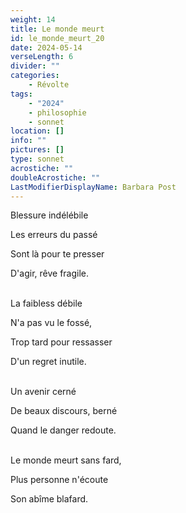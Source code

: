 ```yaml
---
weight: 14
title: Le monde meurt
id: le_monde_meurt_20
date: 2024-05-14
verseLength: 6
divider: ""
categories:
    - Révolte
tags:
    - "2024"
    - philosophie
    - sonnet
location: []
info: ""
pictures: []
type: sonnet
acrostiche: ""
doubleAcrostiche: ""
LastModifierDisplayName: Barbara Post
---
```

Blessure indélébile

Les erreurs du passé

Sont là pour te presser

D'agir, rêve fragile.

 \
La faibless débile

N'a pas vu le fossé,

Trop tard pour ressasser

D'un regret inutile.

 \
Un avenir cerné

De beaux discours, berné

Quand le danger redoute.

 \
Le monde meurt sans fard,

Plus personne n'écoute

Son abîme blafard.
